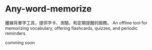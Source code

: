 # Any-word-memorize
離線背單字工具，提供字卡、測驗，和定期提醒的服務。
An offline tool for memorizing vocabulary, offering flashcards, quizzes, and periodic reminders.

comming soon
